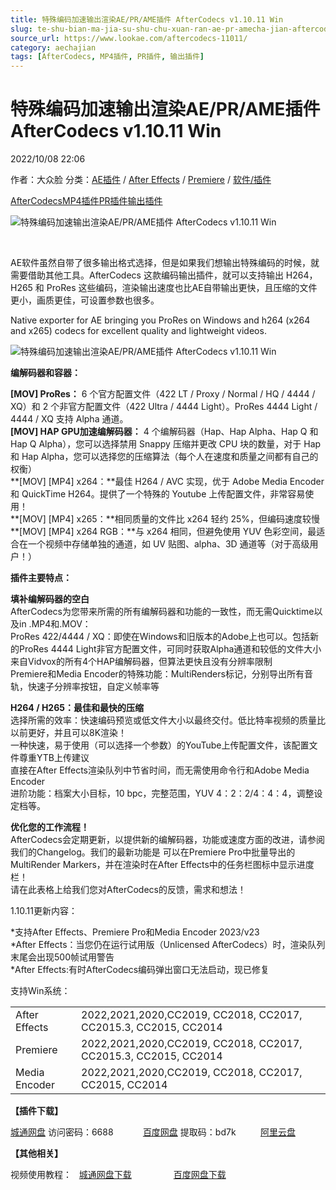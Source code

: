 ```yaml
---
title: 特殊编码加速输出渲染AE/PR/AME插件 AfterCodecs v1.10.11 Win
slug: te-shu-bian-ma-jia-su-shu-chu-xuan-ran-ae-pr-amecha-jian-aftercodecs-v1-10-11-win
source_url: https://www.lookae.com/aftercodecs-11011/
category: aechajian
tags: [AfterCodecs, MP4插件, PR插件, 输出插件]
---
```

# 特殊编码加速输出渲染AE/PR/AME插件 AfterCodecs v1.10.11 Win

2022/10/08 22:06

作者：大众脸
分类：[AE插件](https://www.lookae.com/after-effects/aechajian/) / [After Effects](https://www.lookae.com/after-effects/) / [Premiere](https://www.lookae.com/qitarjcj/premierezy/) / [软件/插件](https://www.lookae.com/qitarjcj/)

[AfterCodecs](https://www.lookae.com/tag/aftercodecs/)[MP4插件](https://www.lookae.com/tag/mp4%e6%8f%92%e4%bb%b6/)[PR插件](https://www.lookae.com/tag/pr%e6%8f%92%e4%bb%b6/)[输出插件](https://www.lookae.com/tag/%e8%be%93%e5%87%ba%e6%8f%92%e4%bb%b6/)

![特殊编码加速输出渲染AE/PR/AME插件 AfterCodecs v1.10.11 Win](https://www.lookae.com/wp-content/uploads/2020/09/AfterCodecs-197.jpg "特殊编码加速输出渲染AE/PR/AME插件 AfterCodecs v1.10.11 Win-LookAE.com")

[﻿﻿﻿](https://cloud.video.taobao.com//play/u/705956171/p/1/e/6/t/1/279401540070.mp4)

AE软件虽然自带了很多输出格式选择，但是如果我们想输出特殊编码的时候，就需要借助其他工具。AfterCodecs 这款编码输出插件，就可以支持输出 H264，H265 和 ProRes 这些编码，渲染输出速度也比AE自带输出更快，且压缩的文件更小，画质更佳，可设置参数也很多。

Native exporter for AE bringing you ProRes on Windows and h264 (x264 and x265) codecs for excellent quality and lightweight videos.

![特殊编码加速输出渲染AE/PR/AME插件 AfterCodecs v1.10.11 Win](https://img.alicdn.com/imgextra/i3/705956171/O1CN01v4IRSZ1vSMh8UslDY_!!705956171.gif "特殊编码加速输出渲染AE/PR/AME插件 AfterCodecs v1.10.11 Win-LookAE.com")

**编解码器和容器：**

**[MOV] ProRes：** 6 个官方配置文件（422 LT / Proxy / Normal / HQ / 4444 / XQ）和 2 个非官方配置文件（422 Ultra / 4444 Light）。ProRes 4444 Light / 4444 / XQ 支持 Alpha 通道。  
**[MOV] HAP GPU加速编解码器：** 4 个编解码器（Hap、Hap Alpha、Hap Q 和 Hap Q Alpha），您可以选择禁用 Snappy 压缩并更改 CPU 块的数量，对于 Hap 和 Hap Alpha，您可以选择您的压缩算法（每个人在速度和质量之间都有自己的权衡）  
**[MOV] [MP4] x264：**最佳 H264 / AVC 实现，优于 Adob​​e Media Encoder 和 QuickTime H264。提供了一个特殊的 Youtube 上传配置文件，非常容易使用！  
**[MOV] [MP4] x265：**相同质量的文件比 x264 轻约 25%，但编码速度较慢  
**[MOV] [MP4] x264 RGB：**与 x264 相同，但避免使用 YUV 色彩空间，最适合在一个视频中存储单独的通道，如 UV 贴图、alpha、3D 通道等（对于高级用户！）

**插件主要特点：**

**填补编解码器的空白**  
AfterCodecs为您带来所需的所有编解码器和功能的一致性，而无需Quicktime以及in .MP4和.MOV：  
ProRes 422/4444 / XQ：即使在Windows和旧版本的Adobe上也可以。包括新的ProRes 4444 Light非官方配置文件，可同时获取Alpha通道和较低的文件大小  
来自Vidvox的所有4个HAP编解码器，但算法更快且没有分辨率限制  
Premiere和Media Encoder的特殊功能：MultiRenders标记，分别导出所有音轨，快速子分辨率按钮，自定义帧率等

**H264 / H265：最佳和最快的压缩**  
选择所需的效率：快速编码预览或低文件大小以最终交付。低比特率视频的质量比以前更好，并且可以8K渲染！  
一种快速，易于使用（可以选择一个参数）的YouTube上传配置文件，该配置文件尊重YTB上传建议  
直接在After Effects渲染队列中节省时间，而无需使用命令行和Adobe Media Encoder  
进阶功能：档案大小目标，10 bpc，完整范围，YUV 4：2：2/4：4：4，调整设定档等。

**优化您的工作流程！**  
AfterCodecs会定期更新，以提供新的编解码器，功能或速度方面的改进，请参阅我们的Changelog。我们的最新功能是 可以在Premiere Pro中批量导出的MultiRender Markers，并在渲染时在After Effects中的任务栏图标中显示进度栏！  
请在此表格上给我们您对AfterCodecs的反馈，需求和想法！

1.10.11更新内容：

\*支持After Effects、Premiere Pro和Media Encoder 2023/v23  
\*After Effects：当您仍在运行试用版（Unlicensed AfterCodecs）时，渲染队列末尾会出现500帧试用警告  
\*After Effects:有时AfterCodecs编码弹出窗口无法启动，现已修复

支持Win系统：

|  |  |
| --- | --- |
| After Effects | 2022,2021,2020,CC2019, CC2018, CC2017, CC2015.3, CC2015, CC2014 |
| Premiere | 2022,2021,2020,CC2019, CC2018, CC2017, CC2015.3, CC2015, CC2014 |
| Media Encoder | 2022,2021,2020,CC2019, CC2018, CC2017, CC2015, CC2014 |

**【插件下载】**

[城通网盘](https://url70.ctfile.com/f/2827370-690327442-25dd7d?p=4431) 访问密码：6688            [百度网盘](https://pan.baidu.com/s/1No0rjFUXH_LiuKXHxWQa5g?pwd=bd7k) 提取码：bd7k          [阿里云盘](https://www.aliyundrive.com/s/CiEdWJCenZC)

**【其他相关】**

视频使用教程：   [城通网盘下载](https://tc5.us/file/680462-406407782)                 [百度网盘下载](https://pan.baidu.com/s/1kqhVRXRTbgKT07R3Njx2mA)
